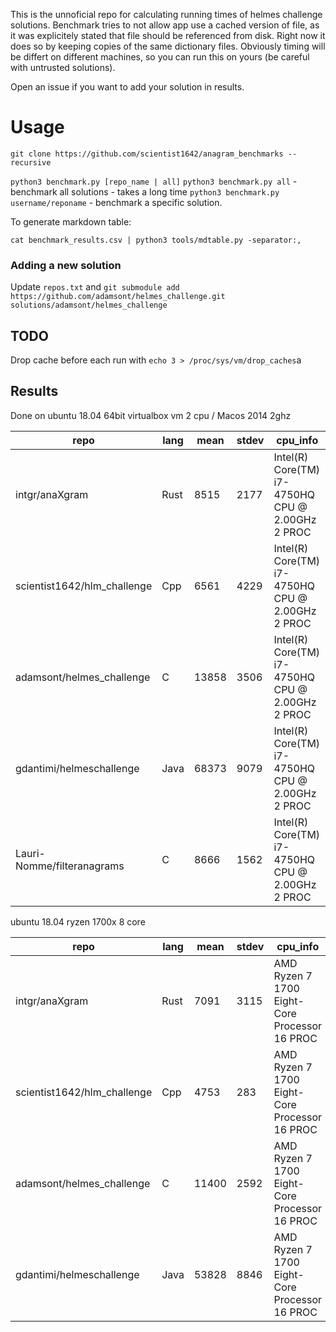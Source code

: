 This is the unnoficial repo for calculating running times of helmes challenge solutions. Benchmark tries to not allow app use a cached version of file, as it was explicitely stated that file should be referenced from disk. Right now it does so by keeping copies of the same dictionary files. 
Obviously timing will be differt on different machines, so you can run this on yours (be careful with untrusted solutions).

Open an issue if you want to add your solution in results.

# Usage
`git clone https://github.com/scientist1642/anagram_benchmarks --recursive`

`python3 benchmark.py [repo_name | all]` 
`python3 benchmark.py all` - benchmark all solutions - takes a long time
`python3 benchmark.py username/reponame` - benchmark a specific solution.

To generate markdown table:

`cat benchmark_results.csv | python3 tools/mdtable.py -separator:, `

### Adding a new solution 
Update `repos.txt` and 
`git submodule add https://github.com/adamsont/helmes_challenge.git solutions/adamsont/helmes_challenge`

## TODO 
Drop cache before each run with `echo 3 > /proc/sys/vm/drop_caches`a

## Results
Done on ubuntu 18.04 64bit virtualbox vm 2 cpu / Macos 2014 2ghz

| repo                        | lang | mean  | stdev | cpu_info                                         |
|-----------------------------|------|-------|-------|--------------------------------------------------|
| intgr/anaXgram              | Rust | 8515  | 2177  | Intel(R) Core(TM) i7-4750HQ CPU @ 2.00GHz 2 PROC |
| scientist1642/hlm_challenge | Cpp  | 6561  | 4229  | Intel(R) Core(TM) i7-4750HQ CPU @ 2.00GHz 2 PROC |
| adamsont/helmes_challenge   | C    | 13858 | 3506  | Intel(R) Core(TM) i7-4750HQ CPU @ 2.00GHz 2 PROC |
| gdantimi/helmeschallenge    | Java | 68373 | 9079  | Intel(R) Core(TM) i7-4750HQ CPU @ 2.00GHz 2 PROC |
| Lauri-Nomme/filteranagrams  | C    | 8666  | 1562  | Intel(R) Core(TM) i7-4750HQ CPU @ 2.00GHz 2 PROC |

ubuntu 18.04 ryzen 1700x 8 core

| repo                        | lang | mean  | stdev | cpu_info                                      |
|-----------------------------|------|-------|-------|-----------------------------------------------|
| intgr/anaXgram              | Rust | 7091  | 3115  | AMD Ryzen 7 1700 Eight-Core Processor 16 PROC |
| scientist1642/hlm_challenge | Cpp  | 4753  | 283   | AMD Ryzen 7 1700 Eight-Core Processor 16 PROC |
| adamsont/helmes_challenge   | C    | 11400 | 2592  | AMD Ryzen 7 1700 Eight-Core Processor 16 PROC |
| gdantimi/helmeschallenge    | Java | 53828 | 8846  | AMD Ryzen 7 1700 Eight-Core Processor 16 PROC |
